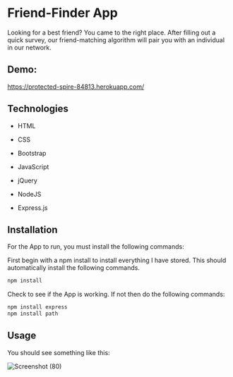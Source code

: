 # Friend-Finder App
Looking for a best friend? You came to the right place. After filling out a quick survey, our friend-matching algorithm will pair you with an individual in our network.

## Demo:

https://protected-spire-84813.herokuapp.com/

## Technologies

* HTML

* CSS

* Bootstrap

* JavaScript

* jQuery

* NodeJS

* Express.js

## Installation

For the App to run, you must install the following commands:

First begin with a npm install to install everything I have stored. This should automatically install the following commands.

```bash
npm install
```
Check to see if the App is working. If not then do the following commands: 

```bash
npm install express
npm install path
```

## Usage

You should see something like this:

![Screenshot (80)](https://user-images.githubusercontent.com/52462582/70263858-47aedf80-1765-11ea-9beb-d99142ccde58.png)

